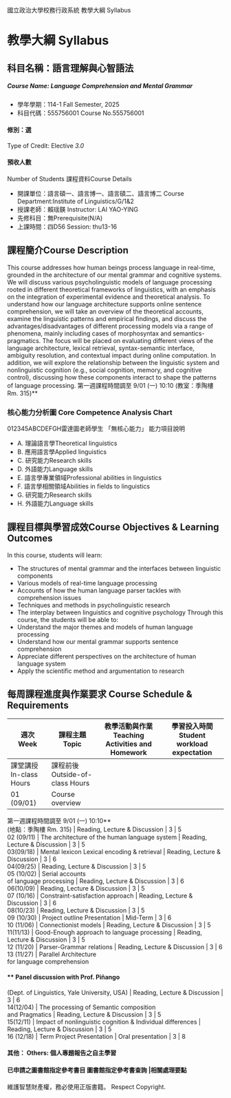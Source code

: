 國立政治大學校務行政系統 教學大綱 Syllabus
# 教學大綱 Syllabus
##  科目名稱：語言理解與心智語法
#####  Course Name: Language Comprehension and Mental Grammar
  * 學年學期：114-1 Fall Semester, 2025 
  * 科目代碼：555756001 Course No.555756001
#### 修別：選
Type of Credit: Elective 
_3.0_
#### 預收人數
Number of Students
課程資料Course Details
  * 開課單位：語言碩一、語言博一、語言碩二、語言博二 Course Department:Institute of Linguistics/G/1&2 
  * 授課老師：賴瑶鍈 Instructor: LAI YAO-YING 
  * 先修科目：無Prerequisite(N/A)
  * 上課時間：四D56 Session: thu13-16
##  課程簡介Course Description
This course addresses how human beings process language in real-time, grounded in the architecture of our mental grammar and cognitive systems. We will discuss various psycholinguistic models of language processing rooted in different theoretical frameworks of linguistics, with an emphasis on the integration of experimental evidence and theoretical analysis. To understand how our language architecture supports online sentence comprehension, we will take an overview of the theoretical accounts, examine the linguistic patterns and empirical findings, and discuss the advantages/disadvantages of different processing models via a range of phenomena, mainly including cases of morphosyntax and semantics-pragmatics. 
The focus will be placed on evaluating different views of the language architecture, lexical retrieval, syntax-semantic interface, ambiguity resolution, and contextual impact during online computation. In addition, we will explore the relationship between the linguistic system and nonlinguistic cognition (e.g., social cognition, memory, and cognitive control), discussing how these components interact to shape the patterns of language processing. 
 第一週課程時間調至 9/01 (一) 10:10 (教室：季陶樓 Rm. 315)**
###  核心能力分析圖 Core Competence Analysis Chart
012345ABCDEFGH雷達圖老師學生
「無核心能力」 
能力項目說明
  * A. 理論語言學Theoretical linguistics
  * B. 應用語言學Applied linguistics
  * C. 研究能力Research skills
  * D. 外語能力Language skills
  * E. 語言學專業領域Professional abilities in linguistics
  * F. 語言學相關領域Abilities in fields to linguistics
  * G. 研究能力Research skills
  * H. 外語能力Language skills
##  課程目標與學習成效Course Objectives & Learning Outcomes 
In this course, students will learn:
  * The structures of mental grammar and the interfaces between linguistic components
  * Various models of real-time language processing
  * Accounts of how the human language parser tackles with comprehension issues
  * Techniques and methods in psycholinguistic research
  * The interplay between linguistics and cognitive psychology
Through this course, the students will be able to:
  * Understand the major themes and models of human language processing
  * Understand how our mental grammar supports sentence comprehension
  * Appreciate different perspectives on the architecture of human language system
  * Apply the scientific method and argumentation to research
##  每周課程進度與作業要求 Course Schedule & Requirements
週次 Week |  課程主題 Topic |  教學活動與作業 Teaching Activities and Homework |  學習投入時間 Student workload expectation  
---|---|---|---  
課堂講授 In-class Hours |  課程前後 Outside-of-class Hours  
01 (09/01) |  Course overview  
第一週課程時間調至 9/01 (一) 10:10**   
(地點：季陶樓 Rm. 315) | Reading, Lecture & Discussion  |  3 |  5  
02 (09/11) |  The architecture of the human language system | Reading, Lecture & Discussion  |  3 |  5  
03(09/18) |  Mental lexicon Lexical encoding & retrieval |  Reading, Lecture & Discussion  |  3 |  6  
04(09/25) | Reading, Lecture & Discussion  |  3 |  5  
05 (10/02) |  Serial accounts  
of language processing | Reading, Lecture & Discussion  | 3 |  6  
06(10/09) | Reading, Lecture & Discussion  |  3 |  5  
07 (10/16) |  Constraint-satisfaction approach |  Reading, Lecture & Discussion  |  3 |  6  
08(10/23) | Reading, Lecture & Discussion  |  3 |  5  
09 (10/30) |  Project outline Presentation |  Mid-Term |  3 |  6  
10 (11/06) |  Connectionist models | Reading, Lecture & Discussion  |  3 |  5  
11(11/13) |  Good-Enough approach  to language processing |  Reading, Lecture & Discussion  |  3 |  5  
12 (11/20) |  Parser-Grammar relations | Reading, Lecture & Discussion  |  3 |  6  
13 (11/27) |  Parallel Architecture  
for language comprehension
#### ** Panel discussion with Prof. Piñango  
(Dept. of Linguistics, Yale University, USA)
|  Reading, Lecture & Discussion  |  3 |  6  
14(12/04) |  The processing of Semantic composition  
and Pragmatics | Reading, Lecture & Discussion  |  3 |  5  
15(12/11) |  Impact of nonlinguistic cognition  & Individual differences | Reading, Lecture & Discussion  |  3 |  5  
16 (12/18) |  Term Project Presentation |  Oral presentation  |  3 |  8  
####  其他： Others: 個人專題報告之自主學習 
####  已申請之圖書館指定參考書目  圖書館指定參考書查詢 |相關處理要點
維護智慧財產權，務必使用正版書籍。 Respect Copyright.